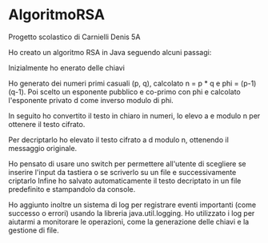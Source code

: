 # AlgoritmoRSA
Progetto scolastico di Carnielli Denis 5A

Ho creato un algoritmo RSA in Java seguendo alcuni passagi:

Inizialmente ho enerato delle chiavi

Ho generato dei numeri primi casuali (p, q), calcolato n = p * q e phi = (p-1)(q-1).
Poi scelto un esponente pubblico e co-primo con phi e calcolato l'esponente privato d come inverso modulo di phi.

In seguito ho convertito il testo in chiaro in numeri, lo elevo a e modulo n per ottenere il testo cifrato.

Per decriptarlo ho elevato il testo cifrato a d modulo n, ottenendo il messaggio originale.

Ho pensato di usare uno switch per permettere all'utente di scegliere se inserire l'input da tastiera o se scriverlo su un file e successivamente criptarlo
Infine ho salvato automaticamente il testo decriptato in un file predefinito e stampandolo da console.

Ho aggiunto inoltre un sistema di log per registrare eventi importanti (come successo o errori) usando la libreria java.util.logging. Ho utilizzato i log per aiutarmi a monitorare le operazioni, come la generazione delle chiavi e la gestione di file.
